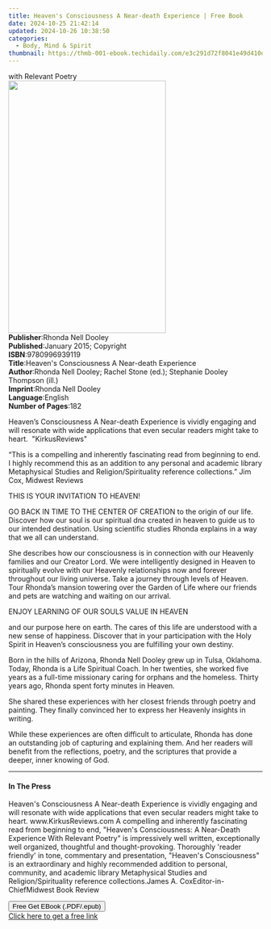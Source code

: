 ```yaml
---
title: Heaven's Consciousness A Near-death Experience | Free Book
date: 2024-10-25 21:42:14
updated: 2024-10-26 10:38:50
categories:
  - Body, Mind & Spirit
thumbnail: https://thmb-001-ebook.techidaily.com/e3c291d72f8041e49d410d13b70f471f14d29001a21a396edd599462606795db.jpg
---
```

<main id="book-container">
  <div class="flex flex-col">
    <div class="book-brief flex-1 py-6 px-4 sm:p-6 md:py-10 md:px-8">
      <!-- brief-->
      <div class="book-brief-main">with Relevant Poetry</div>
    </div>
    <div
      class="book-meta-info flex-1 grid gap-4 col-start-1 col-end-3 row-start-1 sm:mb-6 sm:grid-cols-4 lg:gap-6 lg:col-start-2 lg:row-end-6 lg:row-span-6 lg:mb-0"
    >
      <div
        class="book-meta-info-left place-content-center mt-4 p-4 text-sm leading-6 col-start-2 col-span-2 dark:text-slate-400"
      >
        <img
          class="w-full h-500 object-cover rounded-lg sm:h-255 sm:col-span-2 lg:col-span-full"
          src="https://img-001-ebook.techidaily.com/34d21c97099e107568d9444776e80c8a4654f43da14a2e37090c3deaa3337ce8.jpg"
          alt=""
          width="312"
          height="500"
        />
      </div>
      <div
        class="book-meta-info-right mt-2 col-start-1 row-start-2 col-span-3 self-center"
      >
        <!-- meta data  -->
        <div class="flex flex-col px-4 md:px-8">
          <div class="flex-1">
            <strong>Publisher</strong>:<span class="px-2"
              >Rhonda Nell Dooley</span
            >
          </div>
          <div class="flex-1">
            <strong>Published</strong>:<span class="px-2"
              >January 2015; Copyright</span
            >
          </div>
          <div class="flex-1">
            <strong>ISBN</strong>:<span class="px-2">9780996939119</span>
          </div>
          <div class="flex-1">
            <strong>Title</strong>:<span class="px-2"
              >Heaven&#39;s Consciousness A Near-death Experience</span
            >
          </div>
          <div class="flex-1">
            <strong>Author</strong>:<span class="px-2"
              >Rhonda Nell Dooley; Rachel Stone (ed.); Stephanie Dooley Thompson
              (ill.)</span
            >
          </div>
          <div class="flex-1">
            <strong>Imprint</strong>:<span class="px-2"
              >Rhonda Nell Dooley</span
            >
          </div>
          <div class="flex-1">
            <strong>Language</strong>:<span class="px-2">English</span>
          </div>
          <div class="flex-1">
            <strong>Number of Pages</strong>:<span class="px-2">182</span>
          </div>
        </div>
      </div>
    </div>
    <div class="book-description flex-1 py-6 px-4 sm:p-6 md:py-10 md:px-8">
      <div class="book-description-main">
        <div accordion-content="" id="description">
          <p>
            Heaven’s Consciousness A Near-death Experience is vividly engaging
            and will resonate with wide applications that even secular readers
            might take to heart. &nbsp;"KirkusReviews"
          </p>
          <p>
            “This is a compelling and inherently fascinating read from beginning
            to end. I highly recommend this as an addition to any personal and
            academic library Metaphysical Studies and Religion/Spirituality
            reference collections.”&nbsp;Jim Cox, Midwest Reviews
          </p>
          <p>THIS IS YOUR INVITATION TO HEAVEN!</p>
          <p>
            GO BACK IN TIME TO THE CENTER OF CREATION to the origin of our life.
            Discover how our soul is our spiritual dna created in heaven to
            guide us to our intended destination. Using scientific studies
            Rhonda explains in a way that we all can understand.
          </p>
          <p>
            She describes how our consciousness is in connection with our
            Heavenly families and our Creator Lord. We were intelligently
            designed in Heaven to spiritually evolve with our Heavenly
            relationships now and forever throughout our living universe. Take a
            journey through levels of Heaven. Tour Rhonda’s mansion towering
            over the Garden of Life where our friends and pets are watching and
            waiting on our arrival.
          </p>
          <p>ENJOY LEARNING OF OUR SOULS VALUE IN HEAVEN</p>
          <p>
            and our purpose here on earth. The cares of this life are understood
            with a new sense of happiness. Discover that in your participation
            with the Holy Spirit in Heaven’s consciousness you are fulfilling
            your own destiny.
          </p>
          <p>
            Born in the hills of Arizona, Rhonda Nell Dooley grew up in Tulsa,
            Oklahoma. Today, Rhonda is a Life Spiritual Coach. In her twenties,
            she worked five years as a full-time missionary caring for orphans
            and the homeless. Thirty years ago, Rhonda spent forty minutes in
            Heaven.
          </p>
          <p>
            She shared these experiences with her closest friends through poetry
            and painting. They finally convinced her to express her Heavenly
            insights in writing.
          </p>
          <p>
            While these experiences are often difficult to articulate, Rhonda
            has done an outstanding job of capturing and explaining them. And
            her readers will benefit from the reflections, poetry, and the
            scriptures that provide a deeper, inner knowing of God.
          </p>
        </div>
        <div class="accordion-fader"></div>
      </div>
    </div>
    <div class="book-excerpts flex-1 py-6 px-4 sm:p-6 md:py-10 md:px-8">
      <!-- excerpts-->
      <div class="book-excerpts-main">
        <hr />
        <h4 class="placeholder placeholder-heading">
          <span>In The Press</span>
        </h4>
        <p>
          Heaven's Consciousness A Near-death Experience is vividly engaging and
          will resonate with wide applications that even secular readers might
          take to heart. www.KirkusReviews.com A compelling and inherently
          fascinating read from beginning to end, "Heaven's Consciousness: A
          Near-Death Experience With Relevant Poetry" is impressively well
          written, exceptionally well organized, thoughtful and
          thought-provoking. Thoroughly 'reader friendly' in tone, commentary
          and presentation, "Heaven's Consciousness" is an extraordinary and
          highly recommended addition to personal, community, and academic
          library Metaphysical Studies and Religion/Spirituality reference
          collections.James A. CoxEditor-in-ChiefMidwest Book Review
        </p>
      </div>
    </div>
    <div
      class="book-about-author flex-1 py-6 px-4 sm:p-6 md:py-10 md:px-8"
    ></div>
    <div class="book-free-get flex-1 py-6 px-4 sm:p-6 md:py-10 md:px-8">
      <button
        id="btn-free-get"
        class="bg-blue-500 hover:bg-blue-700 text-white font-bold py-2 px-4 rounded"
      >
        Free Get EBook (.PDF/.epub)
      </button>
      <div id="countdown-display" class="px-2 text-lg mt-2"></div>
      <a
        id="free-link"
        class="hidden bg-blue-500 hover:bg-blue-700 text-white font-bold py-2 px-4 rounded"
        href="https://www.ebooks.com/en-us/book/209842090/heaven-s-consciousness-a-near-death-experience/rhonda-nell-dooley/"
        target="_blank"
        >Click here to get a free link</a
      >
    </div>
    <script>
      let countdownTime = 0;
      let countdownInterval = null;
      document
        .getElementById('btn-free-get')
        .addEventListener('click', startCountdown);
      function startCountdown() {
        countdownTime = new Date().getTime() + 60000 * 3;
        countdownInterval = setInterval(updateCountdown, 1000);
        document.getElementById('btn-free-get').disabled = true;
        document
          .getElementById('btn-free-get')
          .classList.add('bg-gray-500', 'cursor-not-allowed');
      }
      function updateCountdown() {
        let currentTime = new Date().getTime();
        let timeLeft = countdownTime - currentTime;
        let secondsLeft = Math.floor(timeLeft / 1000);
        document.getElementById('countdown-display').innerHTML =
          `Remaining time: ${secondsLeft} seconds.`;
        if (secondsLeft <= 0) {
          clearInterval(countdownInterval);
          document.getElementById('btn-free-get').classList.add('hidden');
          document.getElementById('free-link').classList.remove('hidden');
          document.getElementById('countdown-display').innerHTML = '';
        }
      }
    </script>
  </div>
</main>
